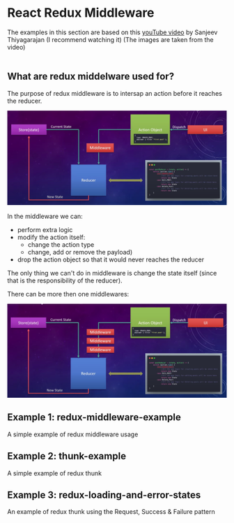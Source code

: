 # React Redux Middleware

The examples in this section are based on this [youTube video](https://www.youtube.com/watch?v=qA6oyQQTJ3I&ab_channel=NetflixEngineering) by Sanjeev Thiyagarajan (I recommend watching it)
(The images are taken from the video)
<br/>
<br/>

## What are redux middelware used for?
The purpose of redux middleware is to intersap an action before it reaches the reducer.

<img src="../Images/Redux-Middleware-diagram.png" width=800/>

In the middleware we can:
- perform extra logic
- modify the action itself:
    - change the action type
    - change, add or remove the payload)
- drop the action object so that it would never reaches the reducer

The only thing we can't do in middleware is change the state itself (since that is the responsibility of the reducer).


There can be more then one middlewares:

<img src="../Images/Redux-Multiple-Middleware-diagram.png"  width=800/>
<br/>

## Example 1: redux-middleware-example
A simple example of redux middleware usage

## Example 2: thunk-example
A simple example of redux thunk

## Example 3: redux-loading-and-error-states
An example of redux thunk using the Request, Success & Failure pattern
